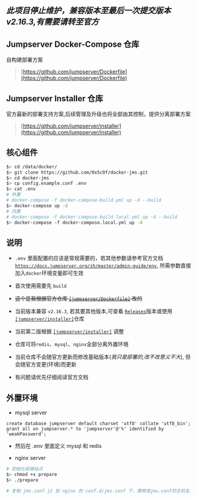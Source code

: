 *此项目停止维护，兼容版本至最后一次提交版本v2.16.3,有需要请转至官方*
---
## Jumpserver Docker-Compose 仓库  
自构建部署方案  
> [https://github.com/jumpserver/Dockerfile](https://github.com/jumpserver/Dockerfile) 

## Jumpserver Installer 仓库  
官方最新的部署支持方案,后续管理及升级也将全部由其控制，提供分离部署方案  
> [https://github.com/jumpserver/installer](https://github.com/jumpserver/installer)   


## 核心组件 
```sh
$> cd /data/docker/
$> git clone https://github.com/0x5c0f/docker-jms.git
$> cd docker-jms
$> cp config.example.conf .env
$> cat .env
# 外置 
# docker-compose -f docker-compose-build.yml up -d --build
$> docker-compose up -d 
# 内置
# docker-compose -f docker-compose-build.local.yml up -d --build
$> docker-compose -f docker-compose.local.yml up -d 

```

## 说明

- `.env` 里面配置的应该是常规需要的，若其他参数请参考官方文档 [`https://docs.jumpserver.org/zh/master/admin-guide/env`](https://docs.jumpserver.org/zh/master/admin-guide/env/), 所需参数直接加入`docker`环境变量即可生效  

- 首次使用需要先 `build` 

- ~~这个是我根据官方仓库 [`[jumpserver/Dockerfile]`](https://github.com/jumpserver/Dockerfile) 改的~~

- 当前版本兼容 `v2.16.3`, 若其要其他版本,可查看 [`Releases`](https://github.com/0x5c0f/docker-jms/releases)版本或使用 [`[jumpserver/installer]`](https://github.com/jumpserver/installer)仓库 

- 当前第二版根据 [`[jumpserver/installer]`](https://github.com/jumpserver/installer) 调整 

- 仓库可将`redis`、`mysql`、`nginx`全部分离外置环境 

- 当前仓库不会随官方更新而修改基础版本(*我只是部署的,改不改意义不大*), 但会随官方变更(环境)而更新 

- 有问题请优先仔细阅读官方文档  

## 外置环境 

- mysql server

```mysql
create database jumpserver default charset 'utf8' collate 'utf8_bin';
grant all on jumpserver.* to 'jumpserver'@'%' identified by 'weakPassword';
```

- 然后在 .env 里面定义 mysql 和 redis 

- nginx server
```bash
# 初始化前端站点 
$> chmod +x prepare 
$> ./prepare 

# 复制 jms.conf.j2 到 nginx 的 conf.d/jms.conf 下，需修改jms.conf的主机名
```
